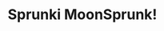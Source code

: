 ---
slug: sprunki-moonsprunk
title: Sprunki MoonSprunk!
description: "Sprunki MoonSprunk! is an exciting online game. Play for free directly in your browser!"
icon: /images/popular_mods/Sprunki MoonSprunk!.png
url: https://wowtbc.net/sprunkin/moonsprunk/index.html
previewImage: /images/popular_mods/Sprunki MoonSprunk!.png
type: popular mods

# SEO配置
seo:
  title: "Sprunki MoonSprunk! - Play Free Online Game | Fun Browser Games"
  description: "Sprunki MoonSprunk! - Play this fun online game for free in your browser. No download required!"
  ogImage: "/images/popular_mods/Sprunki MoonSprunk!.png"
  keywords: "sprunki-moonsprunk, online game, browser game, free game, popular mods game, play online"

videoUrls:
  - https://www.youtube.com/embed/example1
  - https://www.youtube.com/embed/example2

whyPlay:
  title: "Why Play Sprunki MoonSprunk!?"
  items:
    - "Immersive Gameplay: Sprunki MoonSprunk! offers an engaging and immersive gaming experience that will keep you entertained for hours"
    - "Challenging Levels: Test your skills with increasingly difficult challenges and obstacles"
    - "Beautiful Graphics: Enjoy stunning visuals and smooth animations that bring the game world to life"
    - "Regular Updates: New content and features are added regularly to keep the game fresh and exciting"
    - "Free to Play: Experience all the fun without spending a penny"
    - "Community Features: Connect with other players, share strategies, and compete for high scores"
    - "Cross-Platform: Play on any device with a web browser, no downloads required"

features:
  title: "Key Features of Sprunki MoonSprunk!"
  image: "/images/popular_mods/Sprunki MoonSprunk!.png"
  items:
    - "Intuitive Controls: Easy to learn controls make Sprunki MoonSprunk! accessible for players of all skill levels"
    - "Multiple Game Modes: Enjoy various gameplay options that provide different challenges and experiences"
    - "Character Customization: Personalize your gaming experience with unique characters and items"
    - "Achievement System: Complete special tasks to earn rewards and recognition"
    - "Leaderboards: Compete with players worldwide and see who can achieve the highest scores"

characteristics:
  title: "Game Characteristics"
  image: "/images/popular_mods/Sprunki MoonSprunk!.png"
  items:
    - "Genre: Popular mods game with elements of strategy and skill"
    - "Difficulty: Suitable for both casual gamers and those seeking a challenge"
    - "Play Time: Quick sessions or extended gameplay, depending on your preference"
    - "Art Style: Vibrant and engaging visuals that enhance the gaming experience"
    - "Sound Design: Immersive audio that complements the gameplay perfectly"

info: "Sprunki MoonSprunk! is an exciting online game that offers players a unique and engaging gaming experience. With its intuitive controls, stunning visuals, and challenging gameplay, Sprunki MoonSprunk! provides hours of entertainment for players of all ages and skill levels. Whether you're looking for a quick gaming session during a break or an extended play session, Sprunki MoonSprunk! delivers an immersive experience that will keep you coming back for more. The game features multiple levels of increasing difficulty, ensuring that players are constantly challenged as they progress. With regular updates adding new content and features, Sprunki MoonSprunk! remains fresh and exciting, providing endless entertainment options for its growing community of players."

howToPlayIntro: "Welcome to Sprunki MoonSprunk!! This guide will walk you through the basics and help you master the game. Whether you're a beginner or looking to improve your skills, these tips and instructions will enhance your gaming experience."

howToPlaySteps:
  - title: "Getting Started"
    description: "Begin your Sprunki MoonSprunk! adventure by familiarizing yourself with the controls. Use your keyboard or mouse to navigate through the game interface. The tutorial will guide you through the basic mechanics and help you understand the objectives."
  - title: "Understanding the Objectives"
    description: "In Sprunki MoonSprunk!, your main goal is to progress through levels by completing specific objectives. Each level presents unique challenges that require different strategies and approaches."
  - title: "Mastering the Controls"
    description: "Practice using the controls to improve your precision and reaction time. Sprunki MoonSprunk! requires quick reflexes and strategic thinking to overcome obstacles and defeat opponents."
  - title: "Utilizing Power-ups"
    description: "Collect power-ups throughout the game to enhance your abilities and overcome difficult challenges. Each power-up offers unique advantages that can be crucial for success."
  - title: "Developing Strategies"
    description: "As you progress in Sprunki MoonSprunk!, develop effective strategies for different scenarios. Analyze patterns, anticipate challenges, and adapt your approach to maximize your performance."

faq:
  title: "Frequently Asked Questions about Sprunki MoonSprunk!"
  items:
    - question: "Is Sprunki MoonSprunk! free to play?"
      answer: "Yes, Sprunki MoonSprunk! is completely free to play directly in your web browser. No downloads or purchases are required to enjoy the full game experience."
    - question: "Can I play Sprunki MoonSprunk! on mobile devices?"
      answer: "Yes, Sprunki MoonSprunk! is optimized for both desktop and mobile play. You can enjoy the game on any device with a web browser and internet connection."
    - question: "Are there any in-game purchases?"
      answer: "While Sprunki MoonSprunk! is free to play, there may be optional in-game purchases available for cosmetic items or additional features that don't affect core gameplay."
    - question: "How often is Sprunki MoonSprunk! updated?"
      answer: "The developers regularly update Sprunki MoonSprunk! with new content, features, and improvements based on player feedback and game performance."
    - question: "Can I play Sprunki MoonSprunk! offline?"
      answer: "Currently, Sprunki MoonSprunk! requires an internet connection to play as it's a browser-based online game."
    - question: "Is Sprunki MoonSprunk! suitable for children?"
      answer: "Yes, Sprunki MoonSprunk! is designed to be family-friendly and suitable for players of all ages."
    - question: "How do I report bugs or issues?"
      answer: "If you encounter any problems while playing Sprunki MoonSprunk!, you can report them through the game's support page or contact the developers directly through their website."
    - question: "Still Have Questions?"
      answer: "If you have additional questions about Sprunki MoonSprunk! that aren't covered in this FAQ, please visit our support center or contact our customer service team for assistance."
---